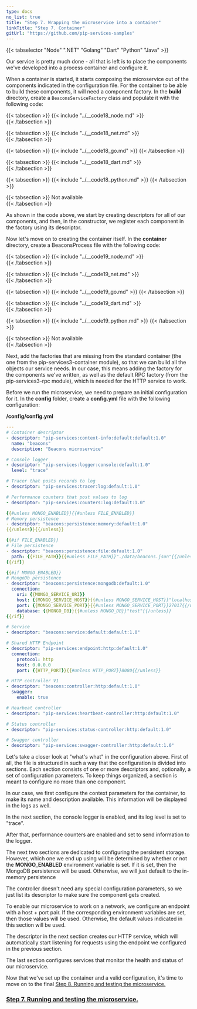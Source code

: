 ```yaml
---
type: docs
no_list: true
title: "Step 7. Wrapping the microservice into a container"
linkTitle: "Step 7. Container"
gitUrl: "https://github.com/pip-services-samples"
---
```


{{< tabselector "Node" ".NET" "Golang" "Dart" "Python" "Java" >}}

Our service is pretty much done - all that is left is to place the components we've developed into a process container and configure it.

When a container is started, it starts composing the microservice out of the components indicated in the configuration file. For the container to be able to build these components, it will need a component factory. In the **build** directory, create a `BeaconsServiceFactory` class and populate it with the following code:

{{< tabsection >}}
  {{< include "../__code18_node.md" >}}  
{{< /tabsection >}}

{{< tabsection >}}
  {{< include "../__code18_net.md" >}}    
{{< /tabsection >}}

{{< tabsection >}}
  {{< include "../__code18_go.md" >}}
{{< /tabsection >}}

{{< tabsection >}}
  {{< include "../__code18_dart.md" >}}    
{{< /tabsection >}}

{{< tabsection >}}
  {{< include "../__code18_python.md" >}}
{{< /tabsection >}}

{{< tabsection >}}
  Not available  
{{< /tabsection >}}


As shown in the code above, we start by creating descriptors for all of our components, and then, in the constructor, we register each component in the factory using its descriptor.

Now let's move on to creating the container itself. In the **container** directory, create a BeaconsProcess file with the following code:

{{< tabsection >}}
  {{< include "../__code19_node.md" >}}  
{{< /tabsection >}}

{{< tabsection >}}
  {{< include "../__code19_net.md" >}}    
{{< /tabsection >}}

{{< tabsection >}}
  {{< include "../__code19_go.md" >}}
{{< /tabsection >}}

{{< tabsection >}}
  {{< include "../__code19_dart.md" >}}    
{{< /tabsection >}}

{{< tabsection >}}
  {{< include "../__code19_python.md" >}}
{{< /tabsection >}}

{{< tabsection >}}
  Not available  
{{< /tabsection >}}


Next, add the factories that are missing from the standard container (the one from the pip-services3-container module), so that we can build all the objects our service needs. In our case, this means adding the factory for the components we've written, as well as the default RPC factory (from the pip-services3-rpc module), which is needed for the HTTP service to work.

Before we run the microservice, we need to prepare an initial configuration for it. In the **config** folder, create a **config.yml** file with the following configuration:

**/config/config.yml**

```yml
---
# Container descriptor
- descriptor: "pip-services:context-info:default:default:1.0"
  name: "beacons"
  description: "Beacons microservice"

# Console logger
- descriptor: "pip-services:logger:console:default:1.0"
  level: "trace"

# Tracer that posts records to log
- descriptor: "pip-services:tracer:log:default:1.0"

# Performance counters that post values to log
- descriptor: "pip-services:counters:log:default:1.0"

{{#unless MONGO_ENABLED}}{{#unless FILE_ENABLED}}
# Memory persistence
- descriptor: "beacons:persistence:memory:default:1.0"
{{/unless}}{{/unless}}

{{#if FILE_ENABLED}}
# File persistence
- descriptor: "beacons:persistence:file:default:1.0"
  path: {{FILE_PATH}}{{#unless FILE_PATH}}"./data/beacons.json"{{/unless}}
{{/if}}

{{#if MONGO_ENABLED}}
# MongoDb persistence
- descriptor: "beacons:persistence:mongodb:default:1.0"
  connection:
    uri: {{MONGO_SERVICE_URI}}
    host: {{MONGO_SERVICE_HOST}}{{#unless MONGO_SERVICE_HOST}}"localhost"{{/unless}}
    port: {{MONGO_SERVICE_PORT}}{{#unless MONGO_SERVICE_PORT}}27017{{/unless}}
    database: {{MONGO_DB}}{{#unless MONGO_DB}}"test"{{/unless}}
{{/if}}

# Service
- descriptor: "beacons:service:default:default:1.0"

# Shared HTTP Endpoint
- descriptor: "pip-services:endpoint:http:default:1.0"
  connection:
    protocol: http
    host: 0.0.0.0
    port: {{HTTP_PORT}}{{#unless HTTP_PORT}}8080{{/unless}}

# HTTP controller V1
- descriptor: "beacons:controller:http:default:1.0"
  swagger:
    enable: true

# Hearbeat controller
- descriptor: "pip-services:heartbeat-controller:http:default:1.0"

# Status controller
- descriptor: "pip-services:status-controller:http:default:1.0"

# Swagger controller
- descriptor: "pip-services:swagger-controller:http:default:1.0"

```

Let's take a closer look at "what's what" in the configuration above. First of all, the file is structured in such a way that the configuration is divided into sections. Each section consists of one or more descriptors and, optionally, a set of configuration parameters. To keep things organized, a section is meant to configure no more than one component. 

In our case, we first configure the context parameters for the container, to make its name and description available. This information will be displayed in the logs as well. 

In the next section, the console logger is enabled, and its log level is set to "trace".

After that, performance counters are enabled and set to send information to the logger.

The next two sections are dedicated to configuring the persistent storage. However, which one we end up using will be determined by whether or not the **MONGO_ENABLED** environment variable is set. If it is set, then the MongoDB persistence will be used.
Otherwise, we will just default to the in-memory persistence

The controller doesn't need any special configuration parameters, so we just list its descriptor to make sure the component gets created.

To enable our microservice to work on a network, we configure an endpoint with a host + port pair. If the corresponding environment variables are set, then those values will be used. Otherwise, the default values indicated in this section will be used.

The descriptor in the next section creates our HTTP service, which will automatically start listening for requests using the endpoint we configured in the previous section.

The last section configures services that monitor the health and status of our microservice.

Now that we've set up the container and a valid configuration, it's time to move on to the final [Step 8. Running and testing the microservice.](../step7)

<span class="hide-title-link">

### [Step 7. Running and testing the microservice.](../step7)

</span>
